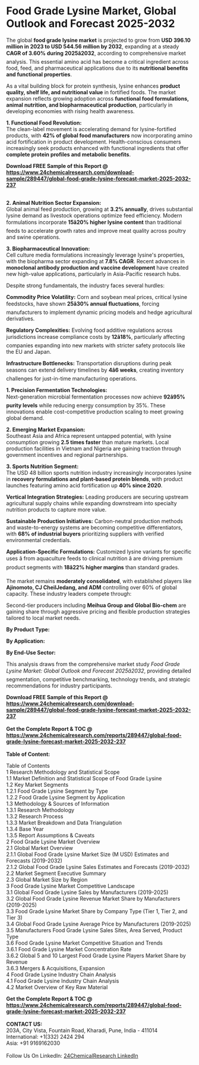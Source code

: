 <h1>Food Grade Lysine Market, Global Outlook and Forecast 2025-2032</h1><p>The global <strong>food grade lysine market</strong> is projected to grow from <strong>USD 396.10 million in 2023 to USD 544.56 million by 2032</strong>, expanding at a steady <strong>CAGR of 3.60% during 2025â2032</strong>, according to comprehensive market analysis. This essential amino acid has become a critical ingredient across food, feed, and pharmaceutical applications due to its <strong>nutritional benefits and functional properties</strong>.</p><p>As a vital building block for protein synthesis, lysine enhances <strong>product quality, shelf life, and nutritional value</strong> in fortified foods. The market expansion reflects growing adoption across <strong>functional food formulations, animal nutrition, and biopharmaceutical production</strong>, particularly in developing economies with rising health awareness.</p><p><strong>1. Functional Food Revolution:</strong><br>
The clean-label movement is accelerating demand for lysine-fortified products, with <strong>42% of global food manufacturers</strong> now incorporating amino acid fortification in product development. Health-conscious consumers increasingly seek products enhanced with functional ingredients that offer <strong>complete protein profiles and metabolic benefits</strong>.</p><div><b>Download FREE Sample of this Report @ 
            <a href="https://www.24chemicalresearch.com/download-sample/289447/global-food-grade-lysine-forecast-market-2025-2032-237">
            https://www.24chemicalresearch.com/download-sample/289447/global-food-grade-lysine-forecast-market-2025-2032-237</a></b></div><br><p><strong>2. Animal Nutrition Sector Expansion:</strong><br>
Global animal feed production, growing at <strong>3.2% annually</strong>, drives substantial lysine demand as livestock operations optimize feed efficiency. Modern formulations incorporate <strong>15â20% higher lysine content</strong> than traditional feeds to accelerate growth rates and improve meat quality across poultry and swine operations.</p><p><strong>3. Biopharmaceutical Innovation:</strong><br>
Cell culture media formulations increasingly leverage lysine's properties, with the biopharma sector expanding at <strong>7.8% CAGR</strong>. Recent advances in <strong>monoclonal antibody production and vaccine development</strong> have created new high-value applications, particularly in Asia-Pacific research hubs.</p><p>Despite strong fundamentals, the industry faces several hurdles:</p><p><strong>Commodity Price Volatility:</strong> Corn and soybean meal prices, critical lysine feedstocks, have shown <strong>25â30% annual fluctuations</strong>, forcing manufacturers to implement dynamic pricing models and hedge agricultural derivatives.</p><p><strong>Regulatory Complexities:</strong> Evolving food additive regulations across jurisdictions increase compliance costs by <strong>12â18%</strong>, particularly affecting companies expanding into new markets with stricter safety protocols like the EU and Japan.</p><p><strong>Infrastructure Bottlenecks:</strong> Transportation disruptions during peak seasons can extend delivery timelines by <strong>4â6 weeks</strong>, creating inventory challenges for just-in-time manufacturing operations.</p><p><strong>1. Precision Fermentation Technologies:</strong><br>
Next-generation microbial fermentation processes now achieve <strong>92â95% purity levels</strong> while reducing energy consumption by 35%. These innovations enable cost-competitive production scaling to meet growing global demand.</p><p><strong>2. Emerging Market Expansion:</strong><br>
Southeast Asia and Africa represent untapped potential, with lysine consumption growing <strong>2.5 times faster</strong> than mature markets. Local production facilities in Vietnam and Nigeria are gaining traction through government incentives and regional partnerships.</p><p><strong>3. Sports Nutrition Segment:</strong><br>
The USD 48 billion sports nutrition industry increasingly incorporates lysine in <strong>recovery formulations and plant-based protein blends</strong>, with product launches featuring amino acid fortification up <strong>40% since 2020</strong>.</p><p><strong>Vertical Integration Strategies:</strong> Leading producers are securing upstream agricultural supply chains while expanding downstream into specialty nutrition products to capture more value.</p><p><strong>Sustainable Production Initiatives:</strong> Carbon-neutral production methods and waste-to-energy systems are becoming competitive differentiators, with <strong>68% of industrial buyers</strong> prioritizing suppliers with verified environmental credentials.</p><p><strong>Application-Specific Formulations:</strong> Customized lysine variants for specific uses â from aquaculture feeds to clinical nutrition â are driving premium product segments with <strong>18â22% higher margins</strong> than standard grades.</p><p>The market remains <strong>moderately consolidated</strong>, with established players like <strong>Ajinomoto, CJ CheilJedang, and ADM</strong> controlling over 60% of global capacity. These industry leaders compete through:</p><p>Second-tier producers including <strong>Meihua Group and Global Bio-chem</strong> are gaining share through aggressive pricing and flexible production strategies tailored to local market needs.</p><p><strong>By Product Type:</strong></p><p><strong>By Application:</strong></p><p><strong>By End-Use Sector:</strong></p><p>This analysis draws from the comprehensive market study <em>Food Grade Lysine Market: Global Outlook and Forecast 2025â2032</em>, providing detailed segmentation, competitive benchmarking, technology trends, and strategic recommendations for industry participants.</p><div><b>Download FREE Sample of this Report @ 
            <a href="https://www.24chemicalresearch.com/download-sample/289447/global-food-grade-lysine-forecast-market-2025-2032-237">
            https://www.24chemicalresearch.com/download-sample/289447/global-food-grade-lysine-forecast-market-2025-2032-237</a></b></div><br><div><b>Get the Complete Report & TOC @ 
            <a href="https://www.24chemicalresearch.com/reports/289447/global-food-grade-lysine-forecast-market-2025-2032-237">
            https://www.24chemicalresearch.com/reports/289447/global-food-grade-lysine-forecast-market-2025-2032-237</a></b></div><br>
            <b>Table of Content:</b><p>Table of Contents<br />
1 Research Methodology and Statistical Scope<br />
1.1 Market Definition and Statistical Scope of Food Grade Lysine<br />
1.2 Key Market Segments<br />
1.2.1 Food Grade Lysine Segment by Type<br />
1.2.2 Food Grade Lysine Segment by Application<br />
1.3 Methodology & Sources of Information<br />
1.3.1 Research Methodology<br />
1.3.2 Research Process<br />
1.3.3 Market Breakdown and Data Triangulation<br />
1.3.4 Base Year<br />
1.3.5 Report Assumptions & Caveats<br />
2 Food Grade Lysine Market Overview<br />
2.1 Global Market Overview<br />
2.1.1 Global Food Grade Lysine Market Size (M USD) Estimates and Forecasts (2019-2032)<br />
2.1.2 Global Food Grade Lysine Sales Estimates and Forecasts (2019-2032)<br />
2.2 Market Segment Executive Summary<br />
2.3 Global Market Size by Region<br />
3 Food Grade Lysine Market Competitive Landscape<br />
3.1 Global Food Grade Lysine Sales by Manufacturers (2019-2025)<br />
3.2 Global Food Grade Lysine Revenue Market Share by Manufacturers (2019-2025)<br />
3.3 Food Grade Lysine Market Share by Company Type (Tier 1, Tier 2, and Tier 3)<br />
3.4 Global Food Grade Lysine Average Price by Manufacturers (2019-2025)<br />
3.5 Manufacturers Food Grade Lysine Sales Sites, Area Served, Product Type<br />
3.6 Food Grade Lysine Market Competitive Situation and Trends<br />
3.6.1 Food Grade Lysine Market Concentration Rate<br />
3.6.2 Global 5 and 10 Largest Food Grade Lysine Players Market Share by Revenue<br />
3.6.3 Mergers & Acquisitions, Expansion<br />
4 Food Grade Lysine Industry Chain Analysis<br />
4.1 Food Grade Lysine Industry Chain Analysis<br />
4.2 Market Overview of Key Raw Material</p><div><b>Get the Complete Report & TOC @ 
            <a href="https://www.24chemicalresearch.com/reports/289447/global-food-grade-lysine-forecast-market-2025-2032-237">
            https://www.24chemicalresearch.com/reports/289447/global-food-grade-lysine-forecast-market-2025-2032-237</a></b></div><br><b>CONTACT US:</b><br>
            203A, City Vista, Fountain Road, Kharadi, Pune, India - 411014<br>
            International: +1(332) 2424 294<br>
            Asia: +91 9169162030 <br><br>
            Follow Us On LinkedIn: <a href="https://www.linkedin.com/company/24chemicalresearch/">24ChemicalResearch LinkedIn</a>